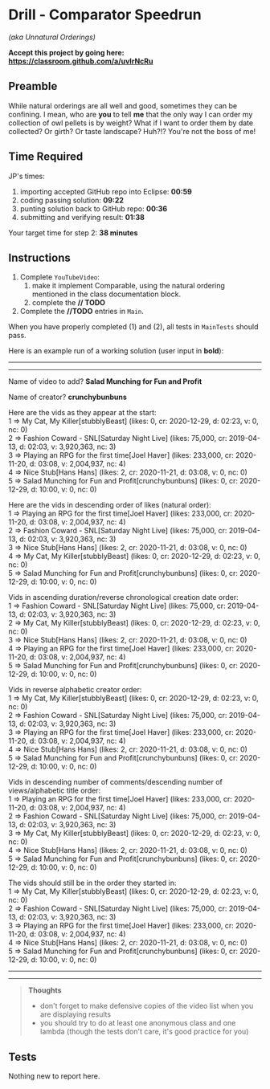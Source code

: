 # Drill - Comparator Speedrun

_(aka Unnatural Orderings)_

**Accept this project by going here: https://classroom.github.com/a/uvIrNcRu**

## Preamble

While natural orderings are all well and good, sometimes they can be confining. I mean, who are **you** to tell **me** that the only way I can order my collection of owl pellets is by weight? What if I want to order them by date collected? Or girth? Or taste landscape? Huh?!? You're not the boss of me!

## Time Required

JP's times:

1. importing accepted GitHub repo into Eclipse: **00:59**
2. coding passing solution: **09:22**
3. punting solution back to GitHub repo: **00:36**
4. submitting and verifying result: **01:38**

Your target time for step 2: **38 minutes**


## Instructions

1. Complete `YouTubeVideo`:
   1. make it implement Comparable, using the natural ordering mentioned in the class documentation block.
   2. complete the **// TODO**
2. Complete the **//TODO** entries in `Main`.

When you have properly completed (1) and (2), all tests in `MainTests` should pass.

Here is an example run of a working solution (user input in **bold**):

---
---

Name of video to add? **Salad Munching for Fun and Profit**

Name of creator? **crunchybunbuns**

Here are the vids as they appear at the start:  
1  => My Cat, My Killer[stubblyBeast] (likes: 0, cr: 2020-12-29, d: 02:23, v: 0, nc: 0)  
2  => Fashion Coward - SNL[Saturday Night Live] (likes: 75,000, cr: 2019-04-13, d: 02:03, v: 3,920,363, nc: 3)  
3  => Playing an RPG for the first time[Joel Haver] (likes: 233,000, cr: 2020-11-20, d: 03:08, v: 2,004,937, nc: 4)  
4  => Nice Stub[Hans Hans] (likes: 2, cr: 2020-11-21, d: 03:08, v: 0, nc: 0)  
5  => Salad Munching for Fun and Profit[crunchybunbuns] (likes: 0, cr: 2020-12-29, d: 10:00, v: 0, nc: 0)

Here are the vids in descending order of likes (natural order):  
1  => Playing an RPG for the first time[Joel Haver] (likes: 233,000, cr: 2020-11-20, d: 03:08, v: 2,004,937, nc: 4)  
2  => Fashion Coward - SNL[Saturday Night Live] (likes: 75,000, cr: 2019-04-13, d: 02:03, v: 3,920,363, nc: 3)  
3  => Nice Stub[Hans Hans] (likes: 2, cr: 2020-11-21, d: 03:08, v: 0, nc: 0)  
4  => My Cat, My Killer[stubblyBeast] (likes: 0, cr: 2020-12-29, d: 02:23, v: 0, nc: 0)  
5  => Salad Munching for Fun and Profit[crunchybunbuns] (likes: 0, cr: 2020-12-29, d: 10:00, v: 0, nc: 0)

Vids in ascending duration/reverse chronological creation date order:  
1  => Fashion Coward - SNL[Saturday Night Live] (likes: 75,000, cr: 2019-04-13, d: 02:03, v: 3,920,363, nc: 3)  
2  => My Cat, My Killer[stubblyBeast] (likes: 0, cr: 2020-12-29, d: 02:23, v: 0, nc: 0)  
3  => Nice Stub[Hans Hans] (likes: 2, cr: 2020-11-21, d: 03:08, v: 0, nc: 0)  
4  => Playing an RPG for the first time[Joel Haver] (likes: 233,000, cr: 2020-11-20, d: 03:08, v: 2,004,937, nc: 4)  
5  => Salad Munching for Fun and Profit[crunchybunbuns] (likes: 0, cr: 2020-12-29, d: 10:00, v: 0, nc: 0)

Vids in reverse alphabetic creator order:  
1  => My Cat, My Killer[stubblyBeast] (likes: 0, cr: 2020-12-29, d: 02:23, v: 0, nc: 0)  
2  => Fashion Coward - SNL[Saturday Night Live] (likes: 75,000, cr: 2019-04-13, d: 02:03, v: 3,920,363, nc: 3)  
3  => Playing an RPG for the first time[Joel Haver] (likes: 233,000, cr: 2020-11-20, d: 03:08, v: 2,004,937, nc: 4)  
4  => Nice Stub[Hans Hans] (likes: 2, cr: 2020-11-21, d: 03:08, v: 0, nc: 0)  
5  =>  Salad Munching for Fun and Profit[crunchybunbuns] (likes: 0, cr: 2020-12-29, d: 10:00, v: 0, nc: 0)

Vids in descending number of comments/descending number of views/alphabetic title order:  
1  => Playing an RPG for the first time[Joel Haver] (likes: 233,000, cr: 2020-11-20, d: 03:08, v: 2,004,937, nc: 4)  
2  => Fashion Coward - SNL[Saturday Night Live] (likes: 75,000, cr: 2019-04-13, d: 02:03, v: 3,920,363, nc: 3)  
3  => My Cat, My Killer[stubblyBeast] (likes: 0, cr: 2020-12-29, d: 02:23, v: 0, nc: 0)  
4  => Nice Stub[Hans Hans] (likes: 2, cr: 2020-11-21, d: 03:08, v: 0, nc: 0)  
5  => Salad Munching for Fun and Profit[crunchybunbuns] (likes: 0, cr: 2020-12-29, d: 10:00, v: 0, nc: 0)

The vids should still be in the order they started in:  
1  => My Cat, My Killer[stubblyBeast] (likes: 0, cr: 2020-12-29, d: 02:23, v: 0, nc: 0)  
2  => Fashion Coward - SNL[Saturday Night Live] (likes: 75,000, cr: 2019-04-13, d: 02:03, v: 3,920,363, nc: 3)  
3  => Playing an RPG for the first time[Joel Haver] (likes: 233,000, cr: 2020-11-20, d: 03:08, v: 2,004,937, nc: 4)  
4  => Nice Stub[Hans Hans] (likes: 2, cr: 2020-11-21, d: 03:08, v: 0, nc: 0)  
5  => Salad Munching for Fun and Profit[crunchybunbuns] (likes: 0, cr: 2020-12-29, d: 10:00, v: 0, nc: 0)

---
---

> **Thoughts**
> - don't forget to make defensive copies of the video list when you are displaying results
> - you should try to do at least one anonymous class and one lambda (though the tests don't care, it's good practice for you)

## Tests

Nothing new to report here.